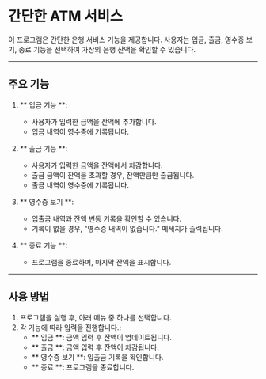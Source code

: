 # 간단한 ATM 서비스

이 프로그램은 간단한 은행 서비스 기능을 제공합니다. 사용자는 입금, 출금, 영수증 보기, 종료 기능을 선택하여 가상의 은행 잔액을 확인할 수 있습니다.

---

## 주요 기능
1. ** 입금 기능 **:
   - 사용자가 입력한 금액을 잔액에 추가합니다.
   - 입금 내역이 영수증에 기록됩니다.
  
2. ** 출금 기능 **:
   - 사용자가 입력한 금액을 잔액에서 차감합니다.
   - 출금 금액이 잔액을 초과할 경우, 잔액만큼만 출금됩니다.
   - 출금 내역이 영수증에 기록됩니다.

3. ** 영수증 보기 **:
   - 입출금 내역과 잔액 변동 기록을 확인할 수 있습니다.
   - 기록이 없을 경우, "영수증 내역이 없습니다." 메세지가 출력됩니다.
  
4. ** 종료 기능 **:
   - 프로그램을 종료하며, 마지막 잔액을 표시합니다.
  
---

## 사용 방법
1. 프로그램을 실행 후, 아래 메뉴 중 하나를 선택합니다.
2. 각 기능에 따라 입력을 진행합니다.:
   - ** 입금 **: 금액 입력 후 잔액이 업데이트됩니다.
   - ** 출금 **: 금액 입력 후 잔액이 차감됩니다.
   - ** 영수증 보기 **: 입출금 기록을 확인합니다.
   - ** 종료 **: 프로그램을 종료합니다.
